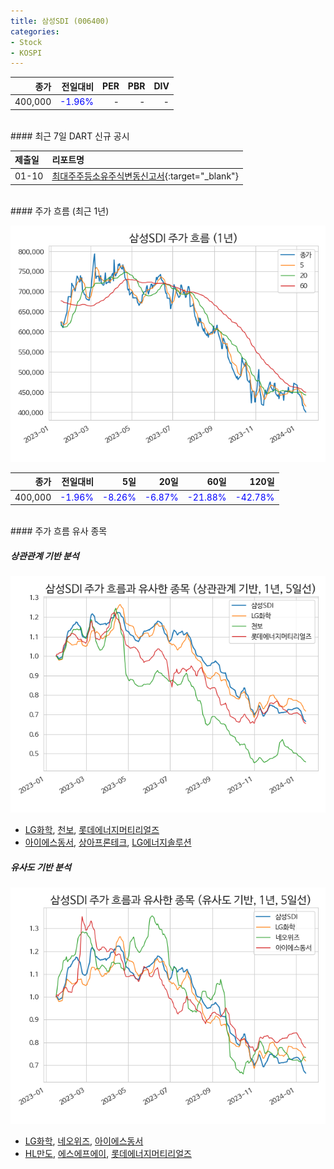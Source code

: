 ```yaml
---
title: 삼성SDI (006400)
categories:
- Stock
- KOSPI
---
```


|종가|전일대비|PER|PBR|DIV|
|---:|-------:|--:|--:|--:|
|400,000|<span style="color: blue">-1.96%</span>|-|-|-|

<!-- more -->

<br>
#### 최근 7일 DART 신규 공시


|제출일|리포트명|
|:-----|:-------|
|01-10|[최대주주등소유주식변동신고서](https://dart.fss.or.kr/dsaf001/main.do?rcpNo=20240110800287){:target="_blank"}|

<br>
#### 주가 흐름 (최근 1년)

![006400](/assets/images/stock/006400.png)

|종가|전일대비|5일|20일|60일|120일|
|---:|-------:|--:|---:|---:|----:|
|400,000|<span style="color: blue">-1.96%</span>|<span style="color: blue">-8.26%</span>|<span style="color: blue">-6.87%</span>|<span style="color: blue">-21.88%</span>|<span style="color: blue">-42.78%</span>|

<br>
#### 주가 흐름 유사 종목

##### 상관관계 기반 분석

![006400](/assets/images/stock/006400_corr.png)
- [LG화학](/051910/), [천보](/278280/), [롯데에너지머티리얼즈](/020150/)
- [아이에스동서](/010780/), [상아프론테크](/089980/), [LG에너지솔루션](/373220/)

##### 유사도 기반 분석

![006400](/assets/images/stock/006400_sim.png)
- [LG화학](/051910/), [네오위즈](/095660/), [아이에스동서](/010780/)
- [HL만도](/204320/), [에스에프에이](/056190/), [롯데에너지머티리얼즈](/020150/)
